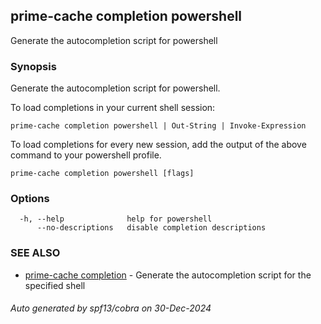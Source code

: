 ## prime-cache completion powershell

Generate the autocompletion script for powershell

### Synopsis

Generate the autocompletion script for powershell.

To load completions in your current shell session:

	prime-cache completion powershell | Out-String | Invoke-Expression

To load completions for every new session, add the output of the above command
to your powershell profile.


```
prime-cache completion powershell [flags]
```

### Options

```
  -h, --help              help for powershell
      --no-descriptions   disable completion descriptions
```

### SEE ALSO

* [prime-cache completion](prime-cache_completion.md)	 - Generate the autocompletion script for the specified shell

###### Auto generated by spf13/cobra on 30-Dec-2024
